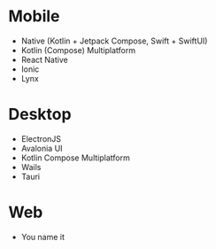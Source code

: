 # Mobile
- Native (Kotlin + Jetpack Compose, Swift + SwiftUI)
- Kotlin (Compose) Multiplatform
- React Native
- Ionic
- Lynx

# Desktop
- ElectronJS
- Avalonia UI
- Kotlin Compose Multiplatform
- Wails
- Tauri

# Web
- You name it

